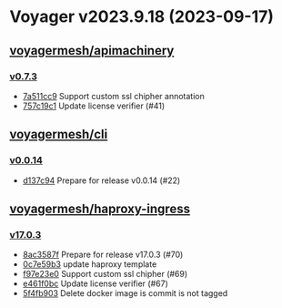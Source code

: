 # Voyager v2023.9.18 (2023-09-17)


## [voyagermesh/apimachinery](https://github.com/voyagermesh/apimachinery)

### [v0.7.3](https://github.com/voyagermesh/apimachinery/releases/tag/v0.7.3)

- [7a511cc9](https://github.com/voyagermesh/apimachinery/commit/7a511cc9) Support custom ssl chipher annotation
- [757c19c1](https://github.com/voyagermesh/apimachinery/commit/757c19c1) Update license verifier (#41)



## [voyagermesh/cli](https://github.com/voyagermesh/cli)

### [v0.0.14](https://github.com/voyagermesh/cli/releases/tag/v0.0.14)

- [d137c94](https://github.com/voyagermesh/cli/commit/d137c94) Prepare for release v0.0.14 (#22)



## [voyagermesh/haproxy-ingress](https://github.com/voyagermesh/haproxy-ingress)

### [v17.0.3](https://github.com/voyagermesh/haproxy-ingress/releases/tag/v17.0.3)

- [8ac3587f](https://github.com/voyagermesh/haproxy-ingress/commit/8ac3587fb) Prepare for release v17.0.3 (#70)
- [0c7e59b3](https://github.com/voyagermesh/haproxy-ingress/commit/0c7e59b35) update haproxy template
- [f97e23e0](https://github.com/voyagermesh/haproxy-ingress/commit/f97e23e0d) Support custom ssl chipher (#69)
- [e461f0bc](https://github.com/voyagermesh/haproxy-ingress/commit/e461f0bc2) Update license verifier (#67)
- [5f4fb903](https://github.com/voyagermesh/haproxy-ingress/commit/5f4fb9032) Delete docker image is commit is not tagged



